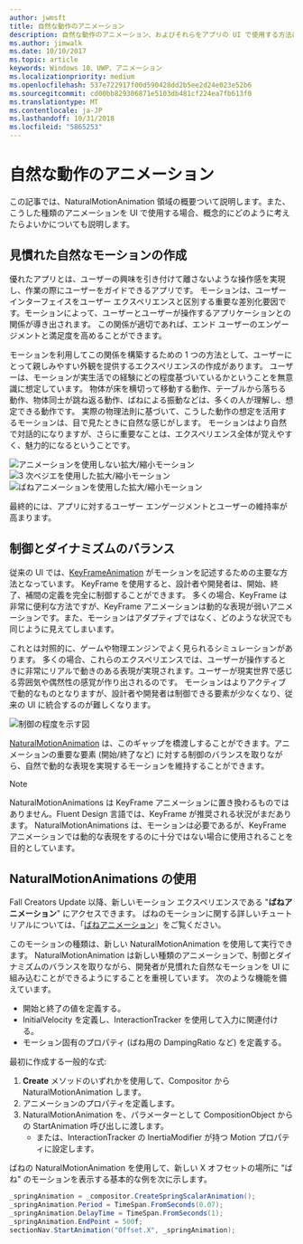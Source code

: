 ```yaml
---
author: jwmsft
title: 自然な動作のアニメーション
description: 自然な動作のアニメーション、およびそれらをアプリの UI で使用する方法について説明します。
ms.author: jimwalk
ms.date: 10/10/2017
ms.topic: article
keywords: Windows 10、UWP、アニメーション
ms.localizationpriority: medium
ms.openlocfilehash: 537e722917f00d590428dd2b5ee2d24e023e52b6
ms.sourcegitcommit: cd00bb829306871e5103db481cf224ea7fb613f0
ms.translationtype: MT
ms.contentlocale: ja-JP
ms.lasthandoff: 10/31/2018
ms.locfileid: "5865253"
---
```

# <a name="natural-motion-animations"></a>自然な動作のアニメーション

この記事では、NaturalMotionAnimation 領域の概要ついて説明します。また、こうした種類のアニメーションを UI で使用する場合、概念的にどのように考えたらよいかについても説明します。

## <a name="making-motion-feel-familiar-and-natural"></a>見慣れた自然なモーションの作成

優れたアプリとは、ユーザーの興味を引き付けて離さないような操作感を実現し、作業の際にユーザーをガイドできるアプリです。 モーションは、ユーザー インターフェイスをユーザー エクスペリエンスと区別する重要な差別化要因です。モーションによって、ユーザーとユーザーが操作するアプリケーションとの関係が導き出されます。 この関係が適切であれば、エンド ユーザーのエンゲージメントと満足度を高めることができます。

モーションを利用してこの関係を構築するための 1 つの方法として、ユーザーにとって親しみやすい外観を提供するエクスペリエンスの作成があります。 ユーザーは、モーションが実生活での経験にどの程度基づいているかということを無意識に想定しています。 物体が床を横切って移動する動作、テーブルから落ちる動作、物体同士が跳ね返る動作、ばねによる振動などは、多くの人が理解し、想定できる動作です。 実際の物理法則に基づいて、こうした動作の想定を活用するモーションは、目で見たときに自然な感じがします。 モーションはより自然で対話的になりますが、さらに重要なことは、エクスペリエンス全体が覚えやすく、魅力的になるということです。

![アニメーションを使用しない拡大/縮小モーション](images/animation/scale-no-animation.gif)
![3 次ベジエを使用した拡大/縮小モーション](images/animation/scale-cubic-bezier.gif)
![ばねアニメーションを使用した拡大/縮小モーション](images/animation/scale-spring.gif)

最終的には、アプリに対するユーザー エンゲージメントとユーザーの維持率が高まります。

## <a name="balancing-control-and-dynamism"></a>制御とダイナミズムのバランス

従来の UI では、[KeyFrameAnimation](https://docs.microsoft.com/uwp/api/windows.ui.composition.keyframeanimation) がモーションを記述するための主要な方法となっています。 KeyFrame を使用すると、設計者や開発者は、開始、終了、補間の定義を完全に制御することができます。 多くの場合、KeyFrame は非常に便利な方法ですが、KeyFrame アニメーションは動的な表現が弱いアニメーションです。また、モーションはアダプティブではなく、どのような状況でも同じように見えてしまいます。

これとは対照的に、ゲームや物理エンジンでよく見られるシミュレーションがあります。 多くの場合、これらのエクスペリエンスでは、ユーザーが操作するときに非常にリアルで動きのある表現が実現されます。ユーザーが現実世界で感じる雰囲気や偶然性の感覚が作り出されるのです。 モーションはよりアクティブで動的なものとなりますが、設計者や開発者は制御できる要素が少なくなり、従来の UI に統合するのが難しくなります。

![制御の程度を示す図](images/animation/natural-motion-diagram.png)

[NaturalMotionAnimation](https://docs.microsoft.com/uwp/api/windows.ui.composition.naturalmotionanimation) は、このギャップを橋渡しすることができます。アニメーションの重要な要素 (開始/終了など) に対する制御のバランスを取りながら、自然で動的な表現を実現するモーションを維持することができます。

> [!NOTE]
> NaturalMotionAnimations は KeyFrame アニメーションに置き換わるものではありません。Fluent Design 言語では、KeyFrame が推奨される状況がまだあります。 NaturalMotionAnimations は、モーションは必要であるが、KeyFrame アニメーションでは動的な表現をするのに十分ではない場合に使用されることを目的としています。

## <a name="using-naturalmotionanimations"></a>NaturalMotionAnimations の使用

Fall Creators Update 以降、新しいモーション エクスペリエンスである "**ばねアニメーション**" にアクセスできます。 ばねのモーションに関する詳しいチュートリアルについては、「[ばねアニメーション](spring-animations.md)」をご覧ください。

このモーションの種類は、新しい NaturalMotionAnimation を使用して実行できます。 NaturalMotionAnimation は新しい種類のアニメーションで、制御とダイナミズムのバランスを取りながら、開発者が見慣れた自然なモーションを UI に組み込むことができるようにすることを重視しています。 次のような機能を備えています。

- 開始と終了の値を定義する。
- InitialVelocity を定義し、InteractionTracker を使用して入力に関連付ける。
- モーション固有のプロパティ (ばね用の DampingRatio など) を定義する。

最初に作成する一般的な式:

1. **Create** メソッドのいずれかを使用して、Compositor から NaturalMotionAnimation します。
1. アニメーションのプロパティを定義します。
1. NaturalMotionAnimation を、パラメーターとして CompositionObject からの StartAnimation 呼び出しに渡します。
    - または、InteractionTracker の InertiaModifier が持つ Motion プロパティに設定します。

ばねの NaturalMotionAnimation を使用して、新しい X オフセットの場所に "ばね" のモーションを表示する基本的な例を次に示します。

```csharp
_springAnimation = _compositor.CreateSpringScalarAnimation();
_springAnimation.Period = TimeSpan.FromSeconds(0.07);
_springAnimation.DelayTime = TimeSpan.FromSeconds(1);
_springAnimation.EndPoint = 500f;
sectionNav.StartAnimation("Offset.X", _springAnimation);
```
